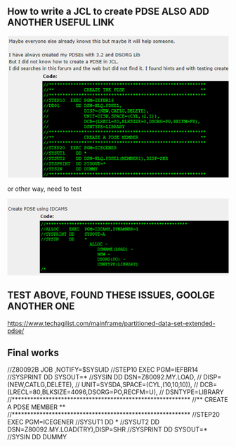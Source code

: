  ## How to write a JCL to create PDSE ALSO ADD ANOTHER USEFUL LINK



![image-20200513202224103](/images/image-20200513202224103.png)



or other way, need to test

![image-20200513202320642](/images/image-20200513202320642.png)

## TEST ABOVE, FOUND THESE ISSUES, GOOLGE ANOTHER ONE
<https://www.techagilist.com/mainframe/partitioned-data-set-extended-pdse/>

## Final works

//Z80092B JOB ,NOTIFY=$SYSUID
//STEP10  EXEC PGM=IEFBR14
//SYSPRINT DD SYSOUT=*
//SYSIN      DD DSN=Z80092.MY.LOAD,
//    DISP=(NEW,CATLG,DELETE),
//    UNIT=SYSDA,SPACE=(CYL,(10,10,10)),
//    DCB=(LRECL=80,BLKSIZE=4096,DSORG=PO,RECFM=U),
//    DSNTYPE=LIBRARY
//**********************************************************
//**           CREATE A PDSE MEMBER                       **
//**********************************************************
//STEP20  EXEC PGM=ICEGENER
//SYSUT1    DD *
//SYSUT2    DD DSN=Z80092.MY.LOAD(TRY),DISP=SHR
//SYSPRINT  DD SYSOUT=*
//SYSIN     DD DUMMY
